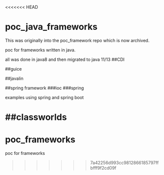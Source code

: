 <<<<<<< HEAD
# poc_java_frameworks
This was originally into the poc_framework repo which is now archived.

poc for frameworks written in java.

all was done in java8 and then migrated to java 11/13
##CDI

##guice

##javalin

##spring framework
###ioc
###spring

examples using spring and spring boot

##classworlds
=======
# poc_frameworks
poc for frameworks
>>>>>>> 7a42256d993cc9812866185797ffbfff9f2cd09f
